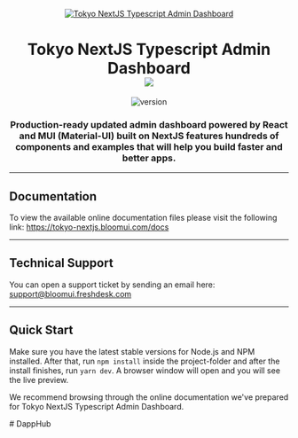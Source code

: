 <p align="center">
    <a href="https://bloomui.com" title="BloomUI.com">
        <img src="https://bloomui.s3.us-east-2.amazonaws.com/tokyo-logo.png" alt="Tokyo NextJS Typescript Admin Dashboard">
    </a>
</p>
<h1 align="center">
    <b>Tokyo NextJS Typescript Admin Dashboard</b>
    <br>
    <a href="https://twitter.com/intent/tweet?url=https://bloomui.com&text=I like this NextJS admin dashboard">
        <img src="https://img.shields.io/twitter/url/http/shields.io.svg?style=social" />
    </a>
</h1>
<div align="center">

![version](https://img.shields.io/badge/version-3.0.0-blue.svg)

</div>

<h3 align="center">Production-ready updated admin dashboard powered by React and MUI (Material-UI) built on NextJS features hundreds of components and examples that will help you build faster and better apps.
</h3>

---

<h2>
    Documentation
</h2>

<p>To view the available online documentation files please visit the following link:
<a href="https://tokyo-nextjs.bloomui.com/docs" title="Click to view the online documentation">
    https://tokyo-nextjs.bloomui.com/docs
</a>
</p>

---

<h2>
    Technical Support
</h2>
<p>
    You can open a support ticket by sending an email here: <a href="mailto:support@bloomui.freshdesk.com" title="Open Support Ticket">
        support@bloomui.freshdesk.com
    </a>
</p>

---

<h2>
    Quick Start
</h2>
<p>
    Make sure you have the latest stable versions for Node.js and NPM installed. After that, run <code>npm install</code> inside the project-folder and after the install finishes, run <code>yarn dev</code>. A browser window will open and you will see the live preview.
</p>
<p>
    We recommend browsing through the online documentation we've prepared for Tokyo NextJS Typescript Admin Dashboard.
</p>
#   D a p p H u b  
 